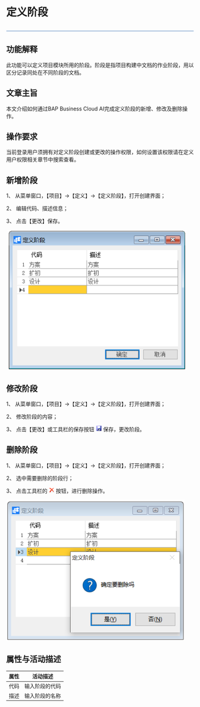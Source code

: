 # 定义阶段

 ![1574661306659](zsk_xm_dy/common/headLine.png )

## 功能解释

此功能可以定义项目模块所用的阶段。阶段是指项目构建中文档的作业阶段，用以区分记录同处在不同阶段的文档。

## 文章主旨

本文介绍如何通过BAP Business Cloud AI完成定义阶段的新增、修改及删除操作。

## 操作要求

当前登录用户须拥有对定义阶段创建或更改的操作权限，如何设置该权限请在定义用户权限相关章节中搜索查看。

## 新增阶段

1、 从菜单窗口，【项目】->【定义】->【定义阶段】，打开创建界面；

2、 编辑代码、描述信息；

3、 点击【更改】保存。

​                           ![1574661363270](zsk_xm_dy/2.1.png)                       

## 修改阶段

1、 从菜单窗口，【项目】->【定义】->【定义阶段】，打开创建界面；

2、 修改阶段的内容；

3、 点击【更改】或工具栏的保存按钮  ![1574661374708](zsk_xm_dy/common/保存.png) 保存，更改阶段。

## 删除阶段

1、 从菜单窗口，【项目】->【定义】->【定义阶段】，打开创建界面；

2、 选中需要删除的阶段行；

3、 点击工具栏的 ![1574661384613](zsk_xm_dy/common/删除.png)  按钮，进行删除操作。

   ![1574661393199](zsk_xm_dy/2.2.png)

## 属性与活动描述

| **属性** | **活动描述**   |
| -------- | -------------- |
| 代码     | 输入阶段的代码 |
| 描述     | 输入阶段的名称 |

 
